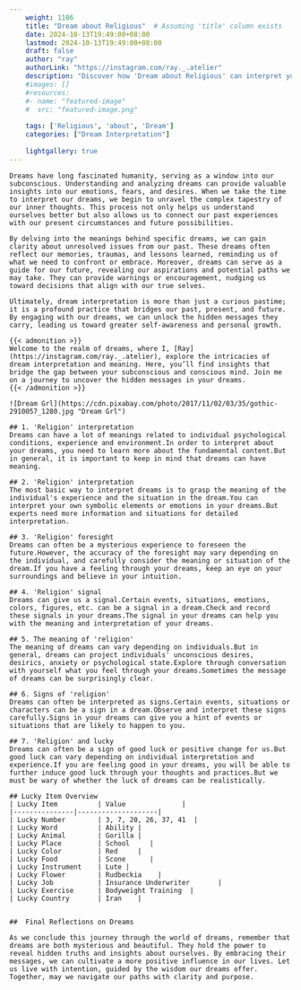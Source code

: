```yaml
---
    weight: 1186
    title: "Dream about Religious"  # Assuming 'title' column exists
    date: 2024-10-13T19:49:00+08:00
    lastmod: 2024-10-13T19:49:00+08:00
    draft: false
    author: "ray"
    authorLink: "https://instagram.com/ray._.atelier"
    description: "Discover how 'Dream about Religious' can interpret your future and uncover its significant meanings in your life."
    #images: []
    #resources:
    #- name: "featured-image"
    #  src: "featured-image.png"
    
    tags: ['Religious', 'about', 'Dream']
    categories: ["Dream Interpretation"]
    
    lightgallery: true
---
```

    
    Dreams have long fascinated humanity, serving as a window into our subconscious. Understanding and analyzing dreams can provide valuable insights into our emotions, fears, and desires. When we take the time to interpret our dreams, we begin to unravel the complex tapestry of our inner thoughts. This process not only helps us understand ourselves better but also allows us to connect our past experiences with our present circumstances and future possibilities.
    
    By delving into the meanings behind specific dreams, we can gain clarity about unresolved issues from our past. These dreams often reflect our memories, traumas, and lessons learned, reminding us of what we need to confront or embrace. Moreover, dreams can serve as a guide for our future, revealing our aspirations and potential paths we may take. They can provide warnings or encouragement, nudging us toward decisions that align with our true selves.
    
    Ultimately, dream interpretation is more than just a curious pastime; it is a profound practice that bridges our past, present, and future. By engaging with our dreams, we can unlock the hidden messages they carry, leading us toward greater self-awareness and personal growth.
    
    {{< admonition >}}
    Welcome to the realm of dreams, where I, [Ray](https://instagram.com/ray._.atelier), explore the intricacies of dream interpretation and meaning. Here, you’ll find insights that bridge the gap between your subconscious and conscious mind. Join me on a journey to uncover the hidden messages in your dreams.
    {{< /admonition >}}
    
    ![Dream Grl](https://cdn.pixabay.com/photo/2017/11/02/03/35/gothic-2910057_1280.jpg "Dream Grl")
    
    ## 1. 'Religion' interpretation
    Dreams can have a lot of meanings related to individual psychological conditions, experience and environment.In order to interpret about your dreams, you need to learn more about the fundamental content.But in general, it is important to keep in mind that dreams can have meaning.
    
    ## 2. 'Religion' interpretation
    The most basic way to interpret dreams is to grasp the meaning of the individual's experience and the situation in the dream.You can interpret your own symbolic elements or emotions in your dreams.But experts need more information and situations for detailed interpretation.
    
    ## 3. 'Religion' foresight
    Dreams can often be a mysterious experience to foreseen the future.However, the accuracy of the foresight may vary depending on the individual, and carefully consider the meaning or situation of the dream.If you have a feeling through your dreams, keep an eye on your surroundings and believe in your intuition.
    
    ## 4. 'Religion' signal
    Dreams can give us a signal.Certain events, situations, emotions, colors, figures, etc. can be a signal in a dream.Check and record these signals in your dreams.The signal in your dreams can help you with the meaning and interpretation of your dreams.
    
    ## 5. The meaning of 'religion'
    The meaning of dreams can vary depending on individuals.But in general, dreams can project individuals' unconscious desires, desirics, anxiety or psychological state.Explore through conversation with yourself what you feel through your dreams.Sometimes the message of dreams can be surprisingly clear.
    
    ## 6. Signs of 'religion'
    Dreams can often be interpreted as signs.Certain events, situations or characters can be a sign in a dream.Observe and interpret these signs carefully.Signs in your dreams can give you a hint of events or situations that are likely to happen to you.
    
    ## 7. 'Religion' and lucky
    Dreams can often be a sign of good luck or positive change for us.But good luck can vary depending on individual interpretation and experience.If you are feeling good in your dreams, you will be able to further induce good luck through your thoughts and practices.But we must be wary of whether the luck of dreams can be realistically.
    
    ## Lucky Item Overview
    | Lucky Item          | Value              |
    |---------------|--------------------|
    | Lucky Number        | 3, 7, 20, 26, 37, 41  |
    | Lucky Word          | Ability |
    | Lucky Animal        | Gorilla |
    | Lucky Place         | School     |
    | Lucky Color         | Red     |
    | Lucky Food          | Scone      |
    | Lucky Instrument    | Lute |
    | Lucky Flower        | Rudbeckia    |
    | Lucky Job           | Insurance Underwriter       |
    | Lucky Exercise      | Bodyweight Training  |
    | Lucky Country       | Iran    |
    
    
    ##  Final Reflections on Dreams
    
    As we conclude this journey through the world of dreams, remember that dreams are both mysterious and beautiful. They hold the power to reveal hidden truths and insights about ourselves. By embracing their messages, we can cultivate a more positive influence in our lives. Let us live with intention, guided by the wisdom our dreams offer. Together, may we navigate our paths with clarity and purpose.
    